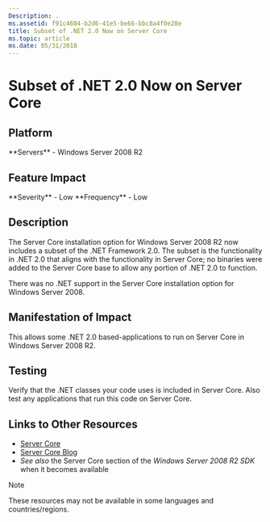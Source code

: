 ```yaml
---
Description: .
ms.assetid: f91c4604-b2d6-41e5-be66-bbc8a4f0e28e
title: Subset of .NET 2.0 Now on Server Core
ms.topic: article
ms.date: 05/31/2018
---
```


# Subset of .NET 2.0 Now on Server Core

## Platform

<dl> **Servers** - Windows Server 2008 R2  
</dl>

## Feature Impact

<dl> **Severity** - Low  
**Frequency** - Low  
</dl>

## Description

The Server Core installation option for Windows Server 2008 R2 now includes a subset of the .NET Framework 2.0. The subset is the functionality in .NET 2.0 that aligns with the functionality in Server Core; no binaries were added to the Server Core base to allow any portion of .NET 2.0 to function.

There was no .NET support in the Server Core installation option for Windows Server 2008.

## Manifestation of Impact

This allows some .NET 2.0 based-applications to run on Server Core in Windows Server 2008 R2.

## Testing

Verify that the .NET classes your code uses is included in Server Core. Also test any applications that run this code on Server Core.

## Links to Other Resources

-   [Server Core](https://msdn.microsoft.com/library/ms723891(v=VS.85).aspx)
-   [Server Core Blog](https://blogs.technet.com/server_core/archive/2008/11/25/net-2-0-and-server-core-in-windows-server-2008-r2.aspx)
-   *See also* the Server Core section of the *Windows Server 2008 R2 SDK* when it becomes available

> [!Note]  
> These resources may not be available in some languages and countries/regions.

 

 

 



